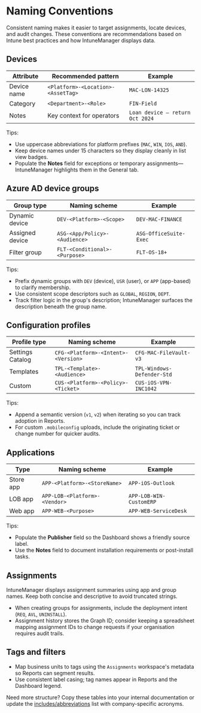 # Naming Conventions

Consistent naming makes it easier to target assignments, locate devices, and audit changes. These conventions are recommendations based on Intune best practices and how IntuneManager displays data.

## Devices

| Attribute | Recommended pattern | Example |
| --- | --- | --- |
| Device name | `<Platform>-<Location>-<AssetTag>` | `MAC-LON-14325` |
| Category | `<Department>-<Role>` | `FIN-Field` |
| Notes | Key context for operators | `Loan device – return Oct 2024` |

Tips:
- Use uppercase abbreviations for platform prefixes (`MAC`, `WIN`, `IOS`, `AND`).
- Keep device names under 15 characters so they display cleanly in list view badges.
- Populate the **Notes** field for exceptions or temporary assignments—IntuneManager highlights them in the General tab.

## Azure AD device groups

| Group type | Naming scheme | Example |
| --- | --- | --- |
| Dynamic device | `DEV-<Platform>-<Scope>` | `DEV-MAC-FINANCE`
| Assigned device | `ASG-<App/Policy>-<Audience>` | `ASG-OfficeSuite-Exec`
| Filter group | `FLT-<Conditional>-<Purpose>` | `FLT-OS-18+`

Tips:
- Prefix dynamic groups with `DEV` (device), `USR` (user), or `APP` (app-based) to clarify membership.
- Use consistent scope descriptors such as `GLOBAL`, `REGION`, `DEPT`.
- Track filter logic in the group's description; IntuneManager surfaces the description beneath the group name.

## Configuration profiles

| Profile type | Naming scheme | Example |
| --- | --- | --- |
| Settings Catalog | `CFG-<Platform>-<Intent>-<Version>` | `CFG-MAC-FileVault-v3`
| Templates | `TPL-<Template>-<Audience>` | `TPL-Windows-Defender-Std`
| Custom | `CUS-<Platform>-<Policy>-<Ticket>` | `CUS-iOS-VPN-INC1042`

Tips:
- Append a semantic version (`v1`, `v2`) when iterating so you can track adoption in Reports.
- For custom `.mobileconfig` uploads, include the originating ticket or change number for quicker audits.

## Applications

| Type | Naming scheme | Example |
| --- | --- | --- |
| Store app | `APP-<Platform>-<StoreName>` | `APP-iOS-Outlook`
| LOB app | `APP-LOB-<Platform>-<Vendor>` | `APP-LOB-WIN-CustomERP`
| Web app | `APP-WEB-<Purpose>` | `APP-WEB-ServiceDesk`

Tips:
- Populate the **Publisher** field so the Dashboard shows a friendly source label.
- Use the **Notes** field to document installation requirements or post-install tasks.

## Assignments

IntuneManager displays assignment summaries using app and group names. Keep both concise and descriptive to avoid truncated strings.

- When creating groups for assignments, include the deployment intent (`REQ`, `AVL`, `UNINSTALL`).
- Assignment history stores the Graph ID; consider keeping a spreadsheet mapping assignment IDs to change requests if your organisation requires audit trails.

## Tags and filters

- Map business units to tags using the `Assignments` workspace's metadata so Reports can segment results.
- Use consistent label casing; tag names appear in Reports and the Dashboard legend.

Need more structure? Copy these tables into your internal documentation or update the [includes/abbreviations](includes/abbreviations.md) list with company-specific acronyms.
